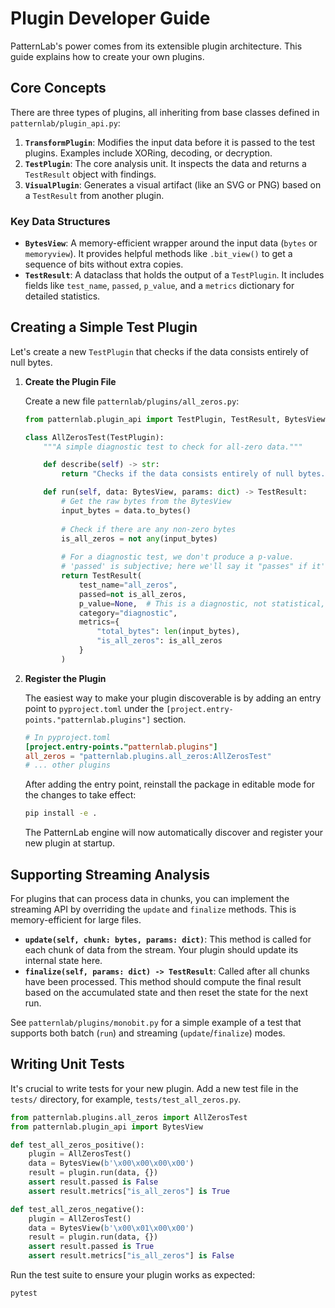 # Plugin Developer Guide

PatternLab's power comes from its extensible plugin architecture. This guide explains how to create your own plugins.

## Core Concepts

There are three types of plugins, all inheriting from base classes defined in `patternlab/plugin_api.py`:

1.  **`TransformPlugin`**: Modifies the input data before it is passed to the test plugins. Examples include XORing, decoding, or decryption.
2.  **`TestPlugin`**: The core analysis unit. It inspects the data and returns a `TestResult` object with findings.
3.  **`VisualPlugin`**: Generates a visual artifact (like an SVG or PNG) based on a `TestResult` from another plugin.

### Key Data Structures

- **`BytesView`**: A memory-efficient wrapper around the input data (`bytes` or `memoryview`). It provides helpful methods like `.bit_view()` to get a sequence of bits without extra copies.
- **`TestResult`**: A dataclass that holds the output of a `TestPlugin`. It includes fields like `test_name`, `passed`, `p_value`, and a `metrics` dictionary for detailed statistics.

## Creating a Simple Test Plugin

Let's create a new `TestPlugin` that checks if the data consists entirely of null bytes.

1.  **Create the Plugin File**

    Create a new file `patternlab/plugins/all_zeros.py`:

    ```python
    from patternlab.plugin_api import TestPlugin, TestResult, BytesView

    class AllZerosTest(TestPlugin):
        """A simple diagnostic test to check for all-zero data."""

        def describe(self) -> str:
            return "Checks if the data consists entirely of null bytes."

        def run(self, data: BytesView, params: dict) -> TestResult:
            # Get the raw bytes from the BytesView
            input_bytes = data.to_bytes()
            
            # Check if there are any non-zero bytes
            is_all_zeros = not any(input_bytes)
            
            # For a diagnostic test, we don't produce a p-value.
            # 'passed' is subjective; here we'll say it "passes" if it's NOT all zeros.
            return TestResult(
                test_name="all_zeros",
                passed=not is_all_zeros,
                p_value=None,  # This is a diagnostic, not statistical, test
                category="diagnostic",
                metrics={
                    "total_bytes": len(input_bytes),
                    "is_all_zeros": is_all_zeros
                }
            )
    ```

2.  **Register the Plugin**

    The easiest way to make your plugin discoverable is by adding an entry point to `pyproject.toml` under the `[project.entry-points."patternlab.plugins"]` section.

    ```toml
    # In pyproject.toml
    [project.entry-points."patternlab.plugins"]
    all_zeros = "patternlab.plugins.all_zeros:AllZerosTest"
    # ... other plugins
    ```

    After adding the entry point, reinstall the package in editable mode for the changes to take effect:
    ```bash
    pip install -e .
    ```
    The PatternLab engine will now automatically discover and register your new plugin at startup.

## Supporting Streaming Analysis

For plugins that can process data in chunks, you can implement the streaming API by overriding the `update` and `finalize` methods. This is memory-efficient for large files.

- **`update(self, chunk: bytes, params: dict)`**: This method is called for each chunk of data from the stream. Your plugin should update its internal state here.
- **`finalize(self, params: dict) -> TestResult`**: Called after all chunks have been processed. This method should compute the final result based on the accumulated state and then reset the state for the next run.

See `patternlab/plugins/monobit.py` for a simple example of a test that supports both batch (`run`) and streaming (`update`/`finalize`) modes.

## Writing Unit Tests

It's crucial to write tests for your new plugin. Add a new test file in the `tests/` directory, for example, `tests/test_all_zeros.py`.

```python
from patternlab.plugins.all_zeros import AllZerosTest
from patternlab.plugin_api import BytesView

def test_all_zeros_positive():
    plugin = AllZerosTest()
    data = BytesView(b'\x00\x00\x00\x00')
    result = plugin.run(data, {})
    assert result.passed is False
    assert result.metrics["is_all_zeros"] is True

def test_all_zeros_negative():
    plugin = AllZerosTest()
    data = BytesView(b'\x00\x01\x00\x00')
    result = plugin.run(data, {})
    assert result.passed is True
    assert result.metrics["is_all_zeros"] is False
```

Run the test suite to ensure your plugin works as expected:
```bash
pytest
```